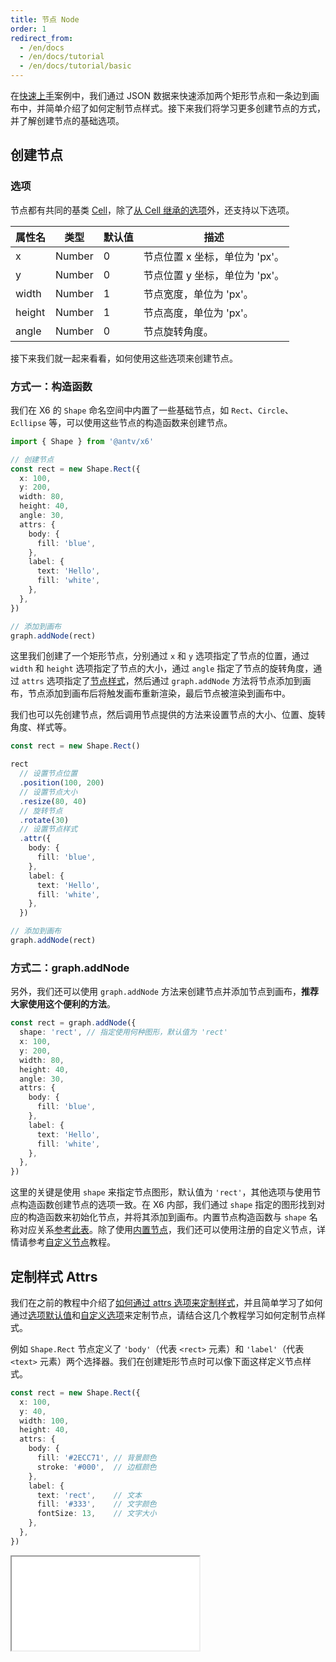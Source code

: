 ```yaml
---
title: 节点 Node
order: 1
redirect_from:
  - /en/docs
  - /en/docs/tutorial
  - /en/docs/tutorial/basic
---
```


在[快速上手](../getting-started)案例中，我们通过 JSON 数据来快速添加两个矩形节点和一条边到画布中，并简单介绍了如何定制节点样式。接下来我们将学习更多创建节点的方式，并了解创建节点的基础选项。

## 创建节点

### 选项

节点都有共同的基类 [Cell](./cell)，除了[从 Cell 继承的选项](./cell#基础选项)外，还支持以下选项。

| 属性名 | 类型   | 默认值 | 描述                         |
|--------|--------|--------|----------------------------|
| x      | Number | 0      | 节点位置 x 坐标，单位为 'px'。 |
| y      | Number | 0      | 节点位置 y 坐标，单位为 'px'。 |
| width  | Number | 1      | 节点宽度，单位为 'px'。        |
| height | Number | 1      | 节点高度，单位为 'px'。        |
| angle  | Number | 0      | 节点旋转角度。                |

接下来我们就一起来看看，如何使用这些选项来创建节点。

### 方式一：构造函数


我们在 X6 的 `Shape` 命名空间中内置了一些基础节点，如 `Rect`、`Circle`、`Ecllipse` 等，可以使用这些节点的构造函数来创建节点。

```ts
import { Shape } from '@antv/x6'

// 创建节点
const rect = new Shape.Rect({
  x: 100,
  y: 200,
  width: 80,
  height: 40,
  angle: 30,
  attrs: {
    body: {
      fill: 'blue',
    },
    label: {
      text: 'Hello',
      fill: 'white',
    },
  },
})

// 添加到画布
graph.addNode(rect)
```

这里我们创建了一个矩形节点，分别通过 `x` 和 `y` 选项指定了节点的位置，通过 `width` 和 `height` 选项指定了节点的大小，通过 `angle` 指定了节点的旋转角度，通过 `attrs` 选项指定了[节点样式](#节点样式)，然后通过 `graph.addNode` 方法将节点添加到画布，节点添加到画布后将触发画布重新渲染，最后节点被渲染到画布中。

我们也可以先创建节点，然后调用节点提供的方法来设置节点的大小、位置、旋转角度、样式等。

```ts
const rect = new Shape.Rect()

rect
  // 设置节点位置
  .position(100, 200)
  // 设置节点大小
  .resize(80, 40)
  // 旋转节点
  .rotate(30)
  // 设置节点样式
  .attr({
    body: {
      fill: 'blue',
    },
    label: {
      text: 'Hello',
      fill: 'white',
    },
  })

// 添加到画布
graph.addNode(rect)
```

### 方式二：graph.addNode

另外，我们还可以使用 `graph.addNode` 方法来创建节点并添加节点到画布，**推荐大家使用这个便利的方法**。

```ts
const rect = graph.addNode({
  shape: 'rect', // 指定使用何种图形，默认值为 'rect'
  x: 100,
  y: 200,
  width: 80,
  height: 40,
  angle: 30,
  attrs: {
    body: {
      fill: 'blue',
    },
    label: {
      text: 'Hello',
      fill: 'white',
    },
  },
})
```

这里的关键是使用 `shape` 来指定节点图形，默认值为 `'rect'`，其他选项与使用节点构造函数创建节点的选项一致。在 X6 内部，我们通过 `shape` 指定的图形找到对应的构造函数来初始化节点，并将其添加到画布。内置节点构造函数与 `shape` 名称对应关系[参考此表](./cell#内置节点)。除了使用[内置节点](./cell#内置节点)，我们还可以使用注册的自定义节点，详情请参考[自定义节点](intermediate/custom-node)教程。

## 定制样式 Attrs

我们在之前的教程中介绍了[如何通过 attrs 选项来定制样式](./cell#attrs-1)，并且简单学习了如何通过[选项默认值](./cell#选项默认值)和[自定义选项](./cell#自定义选项)来定制节点，请结合这几个教程学习如何定制节点样式。

例如 `Shape.Rect` 节点定义了 `'body'`（代表 `<rect>` 元素）和 `'label'`（代表 `<text>` 元素）两个选择器。我们在创建矩形节点时可以像下面这样定义节点样式。

```ts
const rect = new Shape.Rect({
  x: 100,
  y: 40,
  width: 100,
  height: 40,
  attrs: { 
    body: {
      fill: '#2ECC71', // 背景颜色
      stroke: '#000',  // 边框颜色
    },
    label: {
      text: 'rect',    // 文本
      fill: '#333',    // 文字颜色
      fontSize: 13,    // 文字大小
    },
  },
})
```

<iframe src="/demos/tutorial/basic/node/style"></iframe>
